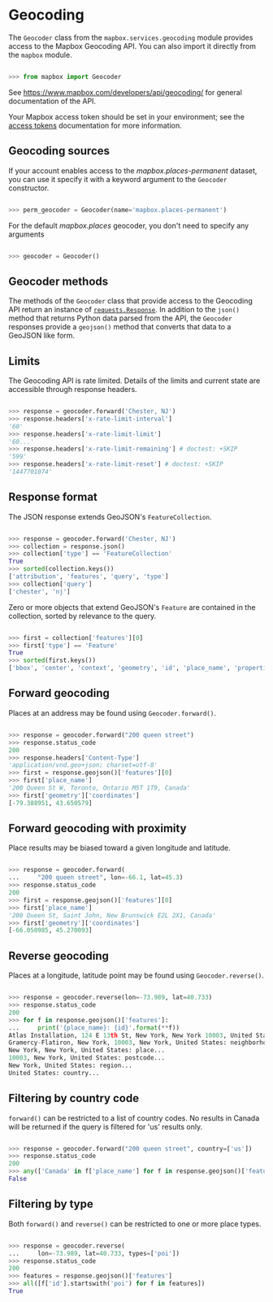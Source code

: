 # Geocoding

The `Geocoder` class from the `mapbox.services.geocoding` module provides
access to the Mapbox Geocoding API. You can also import it directly from the
`mapbox` module.

```python

>>> from mapbox import Geocoder

```

See https://www.mapbox.com/developers/api/geocoding/ for general documentation
of the API.

Your Mapbox access token should be set in your environment; see the [access tokens](access_tokens.md) documentation for more information.

## Geocoding sources

If your account enables access to the *mapbox.places-permanent* dataset, you
can use it specify it with a keyword argument to the `Geocoder` constructor.

```python

>>> perm_geocoder = Geocoder(name='mapbox.places-permanent')

```

For the default *mapbox.places* geocoder, you don't need to specify any arguments

```python

>>> geocoder = Geocoder()

```

## Geocoder methods

The methods of the `Geocoder` class that provide access to the Geocoding API
return an instance of
[`requests.Response`](http://docs.python-requests.org/en/latest/api/#requests.Response).
In addition to the `json()` method that returns Python data parsed from the
API, the `Geocoder` responses provide a `geojson()` method that converts that
data to a GeoJSON like form.

## Limits

The Geocoding API is rate limited. Details of the limits and current state
are accessible through response headers.

```python

>>> response = geocoder.forward('Chester, NJ')
>>> response.headers['x-rate-limit-interval']
'60'
>>> response.headers['x-rate-limit-limit']
'60...'
>>> response.headers['x-rate-limit-remaining'] # doctest: +SKIP
'599'
>>> response.headers['x-rate-limit-reset'] # doctest: +SKIP
'1447701074'

```

## Response format

The JSON response extends GeoJSON's `FeatureCollection`.

```python

>>> response = geocoder.forward('Chester, NJ')
>>> collection = response.json()
>>> collection['type'] == 'FeatureCollection'
True
>>> sorted(collection.keys())
['attribution', 'features', 'query', 'type']
>>> collection['query']
['chester', 'nj']

```

Zero or more objects that extend GeoJSON's `Feature` are contained in the
collection, sorted by relevance to the query.

```python

>>> first = collection['features'][0]
>>> first['type'] == 'Feature'
True
>>> sorted(first.keys())
['bbox', 'center', 'context', 'geometry', 'id', 'place_name', 'properties', 'relevance', 'text', 'type']

```

## Forward geocoding

Places at an address may be found using `Geocoder.forward()`.

```python

>>> response = geocoder.forward("200 queen street")
>>> response.status_code
200
>>> response.headers['Content-Type']
'application/vnd.geo+json; charset=utf-8'
>>> first = response.geojson()['features'][0]
>>> first['place_name']
'200 Queen St W, Toronto, Ontario M5T 1T9, Canada'
>>> first['geometry']['coordinates']
[-79.388951, 43.650579]

```

## Forward geocoding with proximity

Place results may be biased toward a given longitude and latitude.

```python

>>> response = geocoder.forward(
...     "200 queen street", lon=-66.1, lat=45.3)
>>> response.status_code
200
>>> first = response.geojson()['features'][0]
>>> first['place_name']
'200 Queen St, Saint John, New Brunswick E2L 2X1, Canada'
>>> first['geometry']['coordinates']
[-66.050985, 45.270093]

```

## Reverse geocoding

Places at a longitude, latitude point may be found using `Geocoder.reverse()`.

```python

>>> response = geocoder.reverse(lon=-73.989, lat=40.733)
>>> response.status_code
200
>>> for f in response.geojson()['features']:
...     print('{place_name}: {id}'.format(**f))
Atlas Installation, 124 E 13th St, New York, New York 10003, United States: poi...
Gramercy-Flatiron, New York, 10003, New York, United States: neighborhood...
New York, New York, United States: place...
10003, New York, United States: postcode...
New York, United States: region...
United States: country...

```

## Filtering by country code

`forward()` can be restricted to a list of country codes. No results in Canada
will be returned if the query is filtered for 'us' results only.

```python

>>> response = geocoder.forward("200 queen street", country=['us'])
>>> response.status_code
200
>>> any(['Canada' in f['place_name'] for f in response.geojson()['features']])
False

```

## Filtering by type

Both `forward()` and `reverse()` can be restricted to one or more place types.

```python

>>> response = geocoder.reverse(
...     lon=-73.989, lat=40.733, types=['poi'])
>>> response.status_code
200
>>> features = response.geojson()['features']
>>> all([f['id'].startswith('poi') for f in features])
True

```
